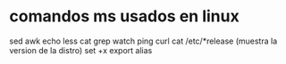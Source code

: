 
# comandos ms usados en linux
sed
awk
echo
less
cat
grep
watch
ping
curl
cat /etc/*release (muestra la version de la distro)
set +x
export
alias
